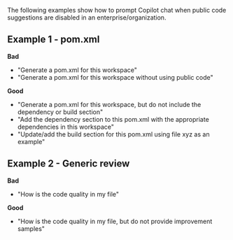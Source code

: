 The following examples show how to prompt Copilot chat when public code suggestions are disabled in an enterprise/organization.

## Example 1 - pom.xml
**Bad**

- "Generate a pom.xml for this workspace"
- "Generate a pom.xml for this workspace without using public code"

**Good**

- "Generate a pom.xml for this workspace, but do not include the dependency or build section"
- "Add the dependency section to this pom.xml with the appropriate dependencies in this workspace"
- "Update/add the build section for this pom.xml using file xyz as an example"

## Example 2 - Generic review
**Bad**

- "How is the code quality in my file"

**Good**

- "How is the code quality in my file, but do not provide improvement samples"
